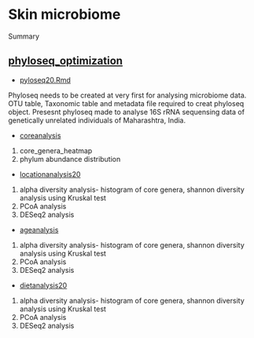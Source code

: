 # Skin microbiome



Summary
## [phyloseq_optimization](phyloseq_optimization.md) 

* [pyloseq20.Rmd](phyloseq20.Rmd)

Phyloseq needs to be created at very first for analysing microbiome data. OTU table, Taxonomic table and metadata file required to creat phyloseq object. Presesnt phyloseq made to analyse 16S rRNA sequensing data of genetically unrelated individuals of Maharashtra, India.

* [coreanalysis](coreanalysis.md)
1. core_genera_heatmap
2. phylum abundance distribution

* [locationanalysis20](locationanalysis20.md)
1. alpha diversity analysis- histogram of core genera, shannon diversity analysis using Kruskal test
2. PCoA analysis
3. DESeq2 analysis

* [ageanalysis](ageanalysis.md)
1. alpha diversity analysis- histogram of core genera, shannon diversity analysis using Kruskal test
2. PCoA analysis
3. DESeq2 analysis

* [dietanalysis20](dietanalysis20.md)
1. alpha diversity analysis- histogram of core genera, shannon diversity analysis using Kruskal test
2. PCoA analysis
3. DESeq2 analysis
